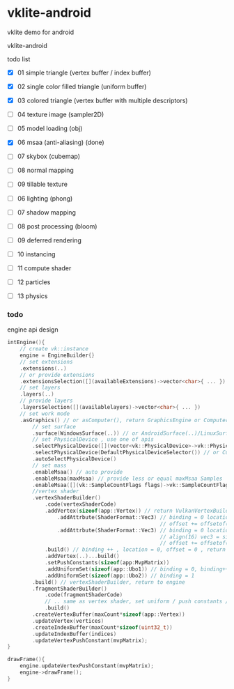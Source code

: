 # vklite-android
vklite demo for android

vklite-android

todo list

- [x] 01 simple triangle (vertex buffer / index buffer)


- [x] 02 single color filled triangle (uniform buffer)


- [x] 03 colored triangle (vertex buffer with multiple descriptors)

- [ ] 04 texture image (sampler2D)

- [ ] 05 model loading (obj)

- [x] 06 msaa (anti-aliasing) (done)

- [ ] 07 skybox (cubemap)

- [ ] 08 normal mapping

- [ ] 09 tillable texture

- [ ] 06 lighting (phong)

- [ ] 07 shadow mapping

- [ ] 08 post processing (bloom)

- [ ] 09 deferred rendering

- [ ] 10 instancing

- [ ] 11 compute shader

- [ ] 12 particles

- [ ] 13 physics



### todo

engine api design

```C++
intEngine(){
    // create vk::instance
    engine = EngineBuilder{}
    // set extensions
    .extensions(..)
    // or provide extensions
    .extensionsSelection([](availableExtensions)->vector<char>{ ... })
    // set layers
    .layers(..)
    // provide layers
    .layersSelection([](availablelayers)->vector<char>{ ... })
    // set work mode
    .asGraphics() // or asComputer(), return GraphicsEngine or ComputerEngine
        // set surface
        .surface(WindowsSurface(..)) // or AndroidSurface(..)/LinuxSurface(..)/MacSurface(..)/IosSurface(..)
        // set PhysicalDevice , use one of apis
        .selectPhysicalDevice([](vector<vk::PhysicalDevice>->vk::PhysicalDevice){..})
        .selectPhysicalDevice(DefaultPhysicalDeviceSelector()) // or CustomPhysicalDeviceSelector
        .autoSelectPhysicalDevice()
        // set mass
        .enableMsaa() // auto provide
        .enableMsaa(maxMsaa) // provide less or equal maxMsaa Samples
        .enableMsaa([](vk::SampleCountFlags flags)->vk::SampleCountFlags) // by your own
        //vertex shader
        .vertexShaderBuilder()
            .code(vertexShaderCode)
            .addVertex(sizeof(app::Vertex)) // return VulkanVertexBuilder
                .addAttrbute(ShaderFormat::Vec3) // binding = 0 location = 0, offset = 0
                                                 // offset += offsetof(app::Vertex, attr1) , location++
                .addAttrbute(ShaderFormat::Vec3) // binding = 0 location = 1, offset = 16 
                                                 // align(16) vec3 = sizeof(vec4)
                                                 // offset += offsetof(app::Vertex, attr2)
            .build() // binding ++ , location = 0, offset = 0 , return to vertexShaderBuilder
            .addVertex(..)...build()
            .setPushConstants(sizeof(app:MvpMatrix))
            .addUniformSet(sizeof(app::Ubo1)) // binding = 0, binding++
            .addUniformSet(sizeof(app::Ubo2)) // binding = 1
        .build() // vertexShaderBuilder, return to engine
        .fragmentShaderBuilder()
            .code(fragmentShaderCode)
            // .. same as vertex shader, set uniform / push constants /...
            .build()
        .createVertexBuffer(maxCount*sizeof(app::Vertex))
        .updateVertex(vertices)
        .createIndexBuffer(maxCount*sizeof(uint32_t))
        .updateIndexBuffer(indices)
        .updateVertexPushConstant(mvpMatrix);
}

drawFrame(){
    engine.updateVertexPushConstant(mvpMatrix);
    engine->drawFrame();
}
```



